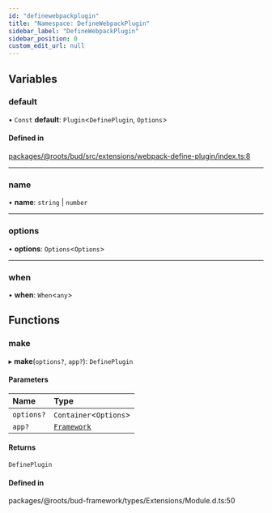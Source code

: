 ```yaml
---
id: "definewebpackplugin"
title: "Namespace: DefineWebpackPlugin"
sidebar_label: "DefineWebpackPlugin"
sidebar_position: 0
custom_edit_url: null
---
```


## Variables

### default

• `Const` **default**: `Plugin`<`DefinePlugin`, `Options`\>

#### Defined in

[packages/@roots/bud/src/extensions/webpack-define-plugin/index.ts:8](https://github.com/roots/bud/blob/2fd4ac325/packages/@roots/bud/src/extensions/webpack-define-plugin/index.ts#L8)

___

### name

• **name**: `string` \| `number`

___

### options

• **options**: `Options`<`Options`\>

___

### when

• **when**: `When`<`any`\>

## Functions

### make

▸ **make**(`options?`, `app?`): `DefinePlugin`

#### Parameters

| Name | Type |
| :------ | :------ |
| `options?` | `Container`<`Options`\> |
| `app?` | [`Framework`](../classes/framework.md) |

#### Returns

`DefinePlugin`

#### Defined in

packages/@roots/bud-framework/types/Extensions/Module.d.ts:50
